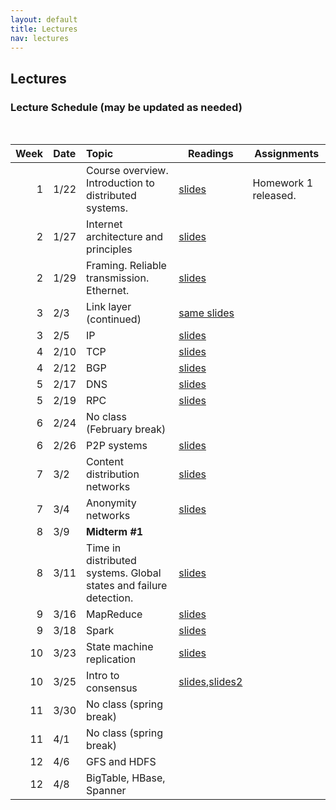 ```yaml
---
layout: default
title: Lectures
nav: lectures
---
```


## Lectures

<h3 id="toc_2">Lecture Schedule (may be updated as needed)</h3>
<br>
<table>
<thead>
<tr>
<th align="right">Week</th>
<th align="left">Date</th>
<th align="left">Topic</th>
<th>Readings</th>
<th>Assignments</th>
</tr>
</thead>
<tbody>

<tr>
<td align="right">1</td>
<td align="left">1/22</td>
<td align="left">Course overview.  Introduction to distributed systems.</td>
<td><a href="{{ site.url }}/lectures/intro.pdf">slides</a></td>
<td>Homework 1 released.</td>
</tr>

<tr>
<td align="right">2</td>
<td align="left">1/27</td>
<td align="left">Internet architecture and principles</td>
<td><a href="{{ site.url }}/lectures/internet-arch.pdf">slides</a></td>
<td></td>
</tr>

<tr>
<td align="right">2</td>
<td align="left">1/29</td>
<td align="left">Framing.  Reliable transmission.  Ethernet.</td>
<td><a href="{{ site.url }}/lectures/linklayer.pdf">slides</a></td>
<td></td>
</tr>

<tr>
<td align="right">3</td>
<td align="left">2/3</td>
<td align="left">Link layer (continued)</td>
<td><a href="{{ site.url }}/lectures/linklayer.pdf">same slides</a></td>
<td></td>
</tr>

<tr>
<td align="right">3</td>
<td align="left">2/5</td>
<td align="left">IP</td>
<td><a href="{{ site.url }}/lectures/ip.pdf">slides</a></td>
<td></td>
</tr>

<tr>
<td align="right">4</td>
<td align="left">2/10</td>
<td align="left">TCP</td>
<td><a href="{{ site.url }}/lectures/tcp.pdf">slides</a></td>
<td></td>
</tr>

<tr>
<td align="right">4</td>
<td align="left">2/12</td>
<td align="left">BGP</td>
<td><a href="{{ site.url }}/lectures/bgp.pdf">slides</a></td>
<td></td>
</tr>

<tr>
<td align="right">5</td>
<td align="left">2/17</td>
<td align="left">DNS</td>
<td><a href="{{ site.url }}/lectures/dns.pdf">slides</a></td>
<td></td>
</tr>

<tr>
<td align="right">5</td>
<td align="left">2/19</td>
<td align="left">RPC</td>
<td><a href="{{ site.url }}/lectures/rpc.pdf">slides</a></td>
<td></td>
</tr>

<tr>
<td align="right">6</td>
<td align="left">2/24</td>
<td align="left">No class (February break)</td>
<td></td>
<td></td>
</tr>

<tr>
<td align="right">6</td>
<td align="left">2/26</td>
<td align="left">P2P systems</td>
<td><a href="{{ site.url }}/lectures/p2p.pdf">slides</a></td>
<td></td>
</tr>

<tr>
<td align="right">7</td>
<td align="left">3/2</td>
<td align="left">Content distribution networks</td>
<td><a href="{{ site.url }}/lectures/cdn.pdf">slides</a></td>
<td></td>
</tr>

<tr>
<td align="right">7</td>
<td align="left">3/4</td>
<td align="left">Anonymity networks</td>
<td><a href="{{ site.url }}/lectures/anonnetworks.pdf">slides</a></td>
<td></td>
</tr>

<tr>
<td align="right">8</td>
<td align="left">3/9</td>
<td align="left"><b>Midterm #1</b></td>
<td></td>
<td></td>
</tr>

<tr>
<td align="right">8</td>
<td align="left">3/11</td>
<td align="left">Time in distributed systems. Global states and failure detection.</td>
<td><a href="{{ site.url }}/lectures/ds-basics.pdf">slides</a></td>
<td></td>
</tr>


<tr>
<td align="right">9</td>
<td align="left">3/16</td>
<td align="left">MapReduce</td>
<td><a href="{{ site.url }}/lectures/mapreduce.pdf">slides</a></td>
<td></td>
</tr>

<tr>
<td align="right">9</td>
<td align="left">3/18</td>
<td align="left">Spark</td>
<td><a href="{{ site.url }}/lectures/spark.pdf">slides</a></td>
<td></td>
</tr>

<tr>
<td align="right">10</td>
<td align="left">3/23</td>
<td align="left">State machine replication</td>
<td><a href="{{ site.url }}/lectures/smr.pdf">slides</a></td>
<td></td>
</tr>

<tr>
<td align="right">10</td>
<td align="left">3/25</td>
<td align="left">Intro to consensus</td>
<td><a href="{{ site.url }}/lectures/primary-backup.pdf">slides</a>,<a href="{{ site.url }}/lectures/sync-consensus.pdf">slides2</a></td>
<td></td>
</tr>

<tr>
<td align="right">11</td>
<td align="left">3/30</td>
<td align="left">No class (spring break)</td>
<td></td>
<td></td>
</tr>

<tr>
<td align="right">11</td>
<td align="left">4/1</td>
<td align="left">No class (spring break)</td>
<td></td>
<td></td>
</tr>

<tr>
<td align="right">12</td>
<td align="left">4/6</td>
<td align="left">GFS and HDFS</td>
<td></td>
<td></td>
</tr>

<tr>
<td align="right">12</td>
<td align="left">4/8</td>
<td align="left">BigTable, HBase, Spanner</td>
<td></td>
<td></td>
</tr>

<!--- <tr>
we can  copy format from here: 

<tr>
    <td align="right">WEEK</td>
    <td align="left">DATE</td>
    <td align="left">LECTURE</td>
    <td>SLIDES</td>
    <td>ANNOUNCEMENT</td>
</tr>
--->



</tbody>
</table>
